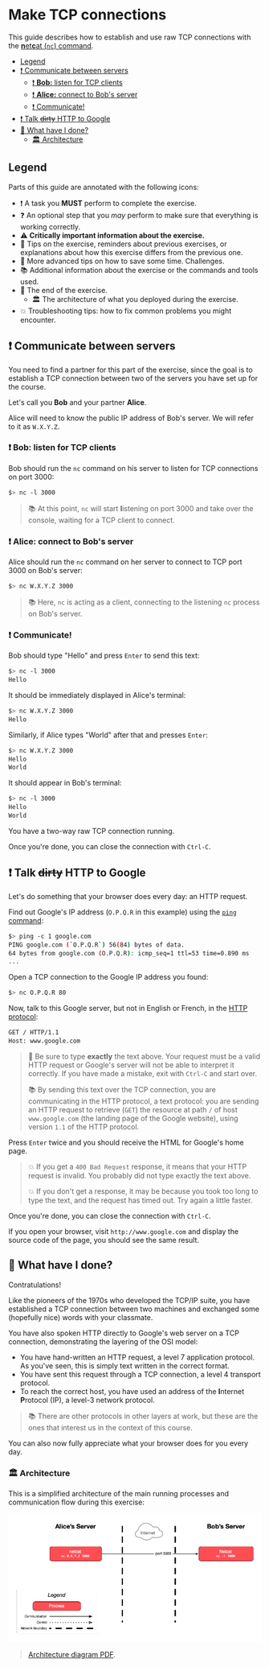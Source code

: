 # Make TCP connections

This guide describes how to establish and use raw TCP connections with the
[**n**et**c**at (`nc`) command][nc].

<!-- START doctoc generated TOC please keep comment here to allow auto update -->
<!-- DON'T EDIT THIS SECTION, INSTEAD RE-RUN doctoc TO UPDATE -->

- [Legend](#legend)
- [:exclamation: Communicate between servers](#exclamation-communicate-between-servers)
  - [:exclamation: **Bob:** listen for TCP clients](#exclamation-bob-listen-for-tcp-clients)
  - [:exclamation: **Alice:** connect to Bob's server](#exclamation-alice-connect-to-bobs-server)
  - [:exclamation: Communicate!](#exclamation-communicate)
- [:exclamation: Talk ~~dirty~~ HTTP to Google](#exclamation-talk-dirty-http-to-google)
- [:checkered_flag: What have I done?](#checkered_flag-what-have-i-done)
  - [:classical_building: Architecture](#classical_building-architecture)

<!-- END doctoc generated TOC please keep comment here to allow auto update -->



## Legend

Parts of this guide are annotated with the following icons:

- :exclamation: A task you **MUST** perform to complete the exercise.
- :question: An optional step that you _may_ perform to make sure that
  everything is working correctly.
- :warning: **Critically important information about the exercise.**
- :gem: Tips on the exercise, reminders about previous exercises, or
  explanations about how this exercise differs from the previous one.
- :space_invader: More advanced tips on how to save some time. Challenges.
- :books: Additional information about the exercise or the commands and tools
  used.
- :checkered_flag: The end of the exercise.
  - :classical_building: The architecture of what you deployed during the
    exercise.
- :boom: Troubleshooting tips: how to fix common problems you might encounter.



## :exclamation: Communicate between servers

You need to find a partner for this part of the exercise, since the goal is to
establish a TCP connection between two of the servers you have set up for the
course.

Let's call you **Bob** and your partner **Alice**.

Alice will need to know the public IP address of Bob's server. We will refer to
it as `W.X.Y.Z`.

### :exclamation: **Bob:** listen for TCP clients

Bob should run the `nc` command on his server to listen for TCP connections on
port 3000:

```bash
$> nc -l 3000
```

> :books: At this point, `nc` will start **l**istening on port 3000 and take
> over the console, waiting for a TCP client to connect.

### :exclamation: **Alice:** connect to Bob's server

Alice should run the `nc` command on her server to connect to TCP port 3000 on
Bob's server:

```bash
$> nc W.X.Y.Z 3000
```

> :books: Here, `nc` is acting as a client, connecting to the listening `nc`
> process on Bob's server.

### :exclamation: Communicate!

Bob should type "Hello" and press `Enter` to send this text:

```bash
$> nc -l 3000
Hello
```

It should be immediately displayed in Alice's terminal:

```bash
$> nc W.X.Y.Z 3000
Hello
```

Similarly, if Alice types "World" after that and presses `Enter`:

```bash
$> nc W.X.Y.Z 3000
Hello
World
```

It should appear in Bob's terminal:

```bash
$> nc -l 3000
Hello
World
```

You have a two-way raw TCP connection running.

Once you're done, you can close the connection with `Ctrl-C`.



## :exclamation: Talk ~~dirty~~ HTTP to Google

Let's do something that your browser does every day: an HTTP request.

Find out Google's IP address (`O.P.Q.R` in this example) using the [`ping`
command][ping]:

```bash
$> ping -c 1 google.com
PING google.com (`O.P.Q.R`) 56(84) bytes of data.
64 bytes from google.com (O.P.Q.R): icmp_seq=1 ttl=53 time=0.890 ms
...
```

Open a TCP connection to the Google IP address you found:

```bash
$> nc O.P.Q.R 80
```

Now, talk to this Google server, but not in English or French, in the [HTTP
protocol][http]:

```bash
GET / HTTP/1.1
Host: www.google.com
```

> :gem: Be sure to type **exactly** the text above. Your request must be a valid
> HTTP request or Google's server will not be able to interpret it correctly. If
> you have made a mistake, exit with `Ctrl-C` and start over.
>
> :books: By sending this text over the TCP connection, you are communicating in
> the HTTP protocol, a text protocol: you are sending an HTTP request to
> retrieve (`GET`) the resource at path `/` of host `www.google.com` (the
> landing page of the Google website), using version `1.1` of the HTTP protocol.

Press `Enter` twice and you should receive the HTML for Google's home page.

> :boom: If you get a `400 Bad Request` response, it means that your HTTP
> request is invalid. You probably did not type exactly the text above.
>
> :boom: If you don't get a response, it may be because you took too long to
> type the text, and the request has timed out. Try again a little faster.

Once you're done, you can close the connection with `Ctrl-C`.

If you open your browser, visit `http://www.google.com` and display the source
code of the page, you should see the same result.



## :checkered_flag: What have I done?

Contratulations!

Like the pioneers of the 1970s who developed the TCP/IP suite, you have
established a TCP connection between two machines and exchanged some (hopefully
nice) words with your classmate.

You have also spoken HTTP directly to Google's web server on a TCP connection,
demonstrating the layering of the OSI model:

* You have hand-written an HTTP request, a level 7 application protocol. As
  you've seen, this is simply text written in the correct format.
* You have sent this request through a TCP connection, a level 4 transport
  protocol.
* To reach the correct host, you have used an address of the **I**nternet
  **P**rotocol (IP), a level-3 network protocol.

> :books: There are other protocols in other layers at work, but these are the
> ones that interest us in the context of this course.

You can also now fully appreciate what your browser does for you every day.

### :classical_building: Architecture

This is a simplified architecture of the main running processes and
communication flow during this exercise:

![Architecture diagram](tcp-architecture.png)

> [Architecture diagram PDF](tcp-architecture.pdf).



[http]: https://en.wikipedia.org/wiki/HTTP
[nc]: https://en.wikipedia.org/wiki/Netcat
[ping]: https://en.wikipedia.org/wiki/Ping_(networking_utility)
